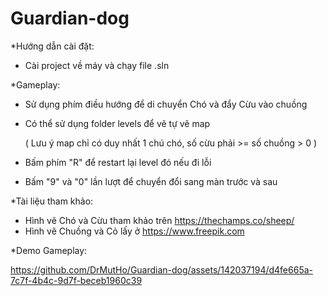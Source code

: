 ﻿# Guardian-dog

*Hướng dẫn cài đặt:
- Cài project về máy và chạy file .sln

*Gameplay:
- Sử dụng phím điều hướng để di chuyển Chó và đẩy Cừu vào chuồng
- Có thể sử dụng folder levels để vẽ tự vẽ map

  ( Lưu ý map chỉ có duy nhất 1 chú chó, số cừu phải >= số chuồng > 0 )
- Bấm phím "R" để restart lại level đó nếu đi lỗi
- Bấm "9" và "0" lần lượt để chuyển đổi sang màn trước và sau

*Tài liệu tham khảo:
- Hình vẽ Chó và Cừu tham khảo trên https://thechamps.co/sheep/
- Hình vẽ Chuồng và Cỏ lấy ở https://www.freepik.com

*Demo Gameplay:

https://github.com/DrMutHo/Guardian-dog/assets/142037194/d4fe665a-7c7f-4b4c-9d7f-beceb1960c39

